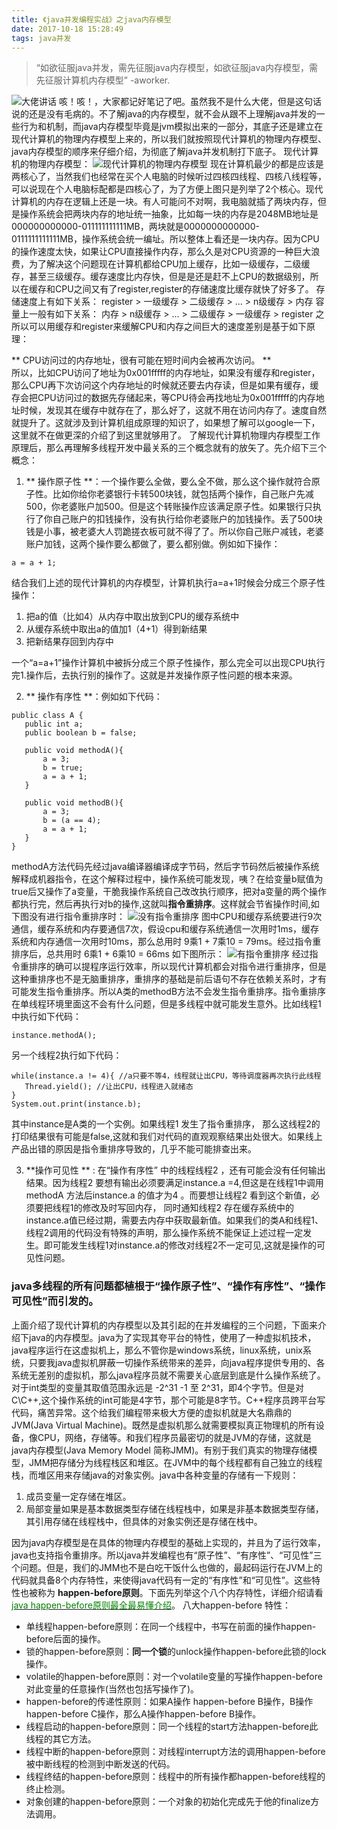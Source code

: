 ```yaml
---
title: 《java并发编程实战》之java内存模型
date: 2017-10-18 15:28:49
tags: java并发
---
```

> “如欲征服java并发，需先征服java内存模型，如欲征服java内存模型，需先征服计算机内存模型” -aworker.

![大佬讲话](https://github.com/aworker/aworker.github.io/raw/hexo/source/_posts/java-memory-model/leader_speak.jpg)
咳！咳！，大家都记好笔记了吧。虽然我不是什么大佬，但是这句话说的还是没有毛病的。不了解java的内存模型，就不会从跟不上理解java并发的一些行为和机制，而java内存模型毕竟是jvm模拟出来的一部分，其底子还是建立在现代计算机的物理内存模型上来的，所以我们就按照现代计算机的物理内存模型、java内存模型的顺序来仔细介绍，为彻底了解java并发机制打下底子。
现代计算机的物理内存模型：
![现代计算机的物理内存模型](https://github.com/aworker/aworker.github.io/raw/hexo/source/_posts/java-memory-model/memory_model_physical.png)
现在计算机最少的都是应该是两核心了，当然我们也经常在买个人电脑的时候听过四核四线程、四核八线程等，可以说现在个人电脑标配都是四核心了，为了方便上图只是列举了2个核心。现代计算机的内存在逻辑上还是一块。有人可能问不对啊，我电脑就插了两块内存，但是操作系统会把两块内存的地址统一抽象，比如每一块的内存是2048MB地址是000000000000-011111111111MB，两块就是0000000000000-0111111111111MB，操作系统会统一编址。所以整体上看还是一块内存。因为CPU的操作速度太快，如果让CPU直接操作内存，那么久是对CPU资源的一种巨大浪费，为了解决这个问题现在计算机都给CPU加上缓存，比如一级缓存，二级缓存，甚至三级缓存。缓存速度比内存快，但是是还是赶不上CPU的数据级别，所以在缓存和CPU之间又有了register,register的存储速度比缓存就快了好多了。
存储速度上有如下关系：
register > 一级缓存 > 二级缓存 > ... > n级缓存 > 内存
容量上一般有如下关系：
内存 > n级缓存 > ... > 二级缓存 > 一级缓存 > register
之所以可以用缓存和register来缓解CPU和内存之间巨大的速度差别是基于如下原理：

** CPU访问过的内存地址，很有可能在短时间内会被再次访问。 **  
所以，比如CPU访问了地址为0x001fffff的内存地址，如果没有缓存和register，那么CPU再下次访问这个内存地址的时候就还要去内存读，但是如果有缓存，缓存会把CPU访问过的数据先存储起来，等CPU待会再找地址为0x001fffff的内存地址时候，发现其在缓存中就存在了，那么好了，这就不用在访问内存了。速度自然就提升了。这就涉及到计算机组成原理的知识了，如果想了解可以google一下，这里就不在做更深的介绍了到这里就够用了。
了解现代计算机物理内存模型工作原理后，那么再理解多线程开发中最关系的三个概念就有的放矢了。先介绍下三个概念：

1. ** 操作原子性 **：一个操作要么全做，要么全不做，那么这个操作就符合原子性。比如你给你老婆银行卡转500块钱，就包括两个操作，自己账户先减500，你老婆账户加500。但是这个转账操作应该满足原子性。如果银行只执行了你自己账户的扣钱操作，没有执行给你老婆账户的加钱操作。丢了500块钱是小事，被老婆大人罚跪搓衣板可就不得了了。所以你自己账户减钱，老婆账户加钱，这两个操作要么都做了，要么都别做。例如如下操作：
 ``` 
 a = a + 1; 
 ```
 结合我们上述的现代计算机的内存模型，计算机执行a=a+1时候会分成三个原子性操作：
 1. 把a的值（比如4）从内存中取出放到CPU的缓存系统中
 2. 从缓存系统中取出a的值加1（4+1）得到新结果
 3. 把新结果存回到内存中

 一个“a=a+1”操作计算机中被拆分成三个原子性操作，那么完全可以出现CPU执行完1.操作后，去执行别的操作了。这就是并发操作原子性问题的根本来源。

2. ** 操作有序性 **：例如如下代码： 
 ```
 public class A {
    public int a;
    public boolean b = false;

    public void methodA(){
        a = 3;
        b = true;
        a = a + 1;
    }

    public void methodB(){
        a = 3;
        b = (a == 4);
        a = a + 1;
    }
 } 
 ```
 methodA方法代码先经过java编译器编译成字节码，然后字节码然后被操作系统解释成机器指令，在这个解释过程中，操作系统可能发现，咦？在给变量b赋值为true后又操作了a变量，干脆我操作系统自己改改执行顺序，把对a变量的两个操作都执行完，然后再执行对b的操作,这就叫**指令重排序**。这样就会节省操作时间,如下图没有进行指令重排序时：
 ![没有指令重排序](https://github.com/aworker/aworker.github.io/raw/hexo/source/_posts/java-memory-model/before_instruciton_reorder.png)
 图中CPU和缓存系统要进行9次通信，缓存系统和内存要通信7次，假设cpu和缓存系统通信一次用时1ms，缓存系统和内存通信一次用时10ms，那么总用时 9乘1 + 7乘10 = 79ms。经过指令重排序后，总共用时  6乘1 + 6乘10 = 66ms 如下图所示：
 ![有指令重排序](https://github.com/aworker/aworker.github.io/raw/hexo/source/_posts/java-memory-model/after_instruction_reorder.png)
 经过指令重排序的确可以提程序运行效率，所以现代计算机都会对指令进行重排序，但是这种重排序也不是无脑重排序，重排序的基础是前后语句不存在依赖关系时，才有可能发生指令重排序。所以A类的methodB方法不会发生指令重排序。指令重排序在单线程环境里面这不会有什么问题，但是多线程中就可能发生意外。比如线程1中执行如下代码：
 ```
 instance.methodA();
 ```
 另一个线程2执行如下代码：
 ```
 while(instance.a != 4){ //a只要不等4，线程就让出CPU，等待调度器再次执行此线程
 	Thread.yield(); //让出CPU，线程进入就绪态
 }
 System.out.print(instance.b);
 ```
 其中instance是A类的一个实例。如果线程1 发生了指令重排序， 那么这线程2的打印结果很有可能是false,这就和我们对代码的直观观察结果出处很大。如果线上产品出错的原因是指令重排序导致的，几乎不能可能排查出来。

3. **操作可见性 ** :
 在“操作有序性” 中的线程线程2 ，还有可能会没有任何输出结果。因为线程2  要想有输出必须要满足instance.a =4,但这是在线程1中调用methodA 方法后instance.a 的值才为4 。而要想让线程2 看到这个新值，必须要把线程1的修改及时写回内存， 同时通知线程2 存在缓存系统中的instance.a值已经过期，需要去内存中获取最新值。如果我们的类A和线程1、线程2调用的代码没有特殊的声明，那么操作系统不能保证上述过程一定发生。即可能发生线程1对instance.a的修改对线程2不一定可见,这就是操作的可见性问题。

### java多线程的所有问题都植根于“操作原子性”、“操作有序性”、“操作可见性”而引发的。
上面介绍了现代计算机的内存模型以及其引起的在并发编程的三个问题，下面来介绍下java的内存模型。java为了实现其夸平台的特性，使用了一种虚拟机技术，java程序运行在这虚拟机上，那么不管你是windows系统，linux系统，unix系统，只要我java虚拟机屏蔽一切操作系统带来的差异，向java程序提供专用的、各系统无差别的虚拟机，那么java程序员就不需要关心底层到底是什么操作系统了。对于int类型的变量其取值范围永远是 -2^31 -1 至 2^31，即4个字节。但是对C\C++,这个操作系统的int可能是4字节，那个可能是8字节。C++程序员跨平台写代码，痛苦异常。这个给我们编程带来极大方便的虚拟机就是大名鼎鼎的JVM(Java Virtual Machine)。既然是虚拟机那么就需要模拟真正物理机的所有设备，像CPU，网络，存储等。和我们程序员最密切的就是JVM的存储，这就是java内存模型(Java Memory Model 简称JMM)。有别于我们真实的物理存储模型，JMM把存储分为线程栈区和堆区。在JVM中的每个线程都有自己独立的线程栈，而堆区用来存储java的对象实例。java中各种变量的存储有一下规则：
 1. 成员变量一定存储在堆区。
 2. 局部变量如果是基本数据类型存储在线程栈中，如果是非基本数据类型存储，其引用存储在线程栈中，但具体的对象实例还是存储在栈中。
 
因为java内存模型是在具体的物理内存模型的基础上实现的，并且为了运行效率，java也支持指令重排序。所以java并发编程也有“原子性”、“有序性”、“可见性”三个问题。但是，我们的JMM也不是白吃干饭什么也做的，最起码运行在JVM上的代码就具备8个内存特性，来使得java代码有一定的“有序性”和“可见性”。这些特性也被称为 **happen-before原则**。下面先列举这个八个内存特性，详细介绍请看[<font color=green> java happen-before原则最全最易懂介绍</font>](www.baidu.com)。
八大happen-before 特性：
* 单线程happen-before原则：在同一个线程中，书写在前面的操作happen-before后面的操作。
* 锁的happen-before原则：**同一个锁**的unlock操作happen-before此锁的lock操作。
* volatile的happen-before原则：对一个volatile变量的写操作happen-before对此变量的任意操作(当然也包括写操作了)。
* happen-before的传递性原则：如果A操作 happen-before B操作，B操作happen-before C操作，那么A操作happen-before B操作。
* 线程启动的happen-before原则：同一个线程的start方法happen-before此线程的其它方法。
* 线程中断的happen-before原则：对线程interrupt方法的调用happen-before被中断线程的检测到中断发送的代码。
* 线程终结的happen-before原则：线程中的所有操作都happen-before线程的终止检测。
* 对象创建的happen-before原则：一个对象的初始化完成先于他的finalize方法调用。